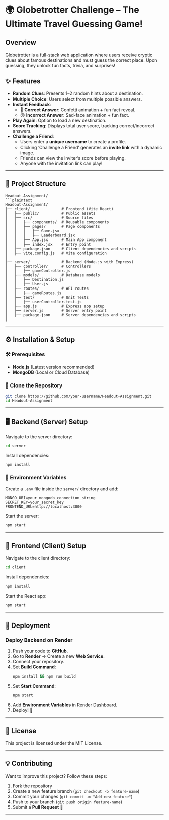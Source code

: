 # 🌍 Globetrotter Challenge – The Ultimate Travel Guessing Game!

## Overview  
Globetrotter is a full-stack web application where users receive cryptic clues about famous destinations and must guess the correct place. Upon guessing, they unlock fun facts, trivia, and surprises!  

## ✨ Features  
- **Random Clues**: Presents 1–2 random hints about a destination.  
- **Multiple Choice**: Users select from multiple possible answers.  
- **Instant Feedback**:  
  - 🎉 **Correct Answer**: Confetti animation + fun fact reveal.  
  - 😢 **Incorrect Answer**: Sad-face animation + fun fact.  
- **Play Again**: Option to load a new destination.  
- **Score Tracking**: Displays total user score, tracking correct/incorrect answers.  
- **Challenge a Friend**:  
  - Users enter a **unique username** to create a profile.  
  - Clicking ‘Challenge a Friend’ generates an **invite link** with a dynamic image.  
  - Friends can view the inviter’s score before playing.  
  - Anyone with the invitation link can play!  

---

## 📁 Project Structure  

```
Headout-Assignment/
```plaintext
Headout-Assignment/
├── client/              # Frontend (Vite React)
│   ├── public/          # Public assets
│   ├── src/             # Source files
│   │   ├── components/  # Reusable components
│   │   ├── pages/       # Page components
│   │   │   ├── Game.jsx
│   │   │   ├── Leaderboard.jsx
│   │   ├── App.jsx      # Main App component
│   │   ├── index.jsx    # Entry point
│   ├── package.json     # Client dependencies and scripts
│   ├── vite.config.js   # Vite configuration
│
├── server/              # Backend (Node.js with Express)
│   ├── controller/      # Controllers
│   │   ├── gameController.js
│   ├── models/          # Database models
│   │   ├── Destination.js
│   │   ├── User.js
│   ├── routes/          # API routes
│   │   ├── gameRoutes.js
│   ├── test/            # Unit Tests
│   │   ├── userController.test.js
│   ├── app.js           # Express app setup
│   ├── server.js        # Server entry point
│   ├── package.json     # Server dependencies and scripts
│
```

---

## ⚙️ Installation & Setup  

### 🛠 Prerequisites  
- **Node.js** (Latest version recommended)  
- **MongoDB** (Local or Cloud Database)  

### 🚀 Clone the Repository  
```sh
git clone https://github.com/your-username/Headout-Assignment.git
cd Headout-Assignment
```

---

## 🖥 Backend (Server) Setup  

Navigate to the server directory:  
```sh
cd server
```

Install dependencies:  
```sh
npm install
```

### 🔑 Environment Variables  

Create a `.env` file inside the `server/` directory and add:  
```
MONGO_URI=your_mongodb_connection_string
SECRET_KEY=your_secret_key
FRONTEND_URL=http://localhost:3000
```

Start the server:  
```sh
npm start
```

---

## 🎨 Frontend (Client) Setup  

Navigate to the client directory:  
```sh
cd client
```

Install dependencies:  
```sh
npm install
```

Start the React app:  
```sh
npm start
```


---

## 🚀 Deployment  

### **Deploy Backend on Render**  
1. Push your code to **GitHub**.  
2. Go to **Render** → Create a new **Web Service**.  
3. Connect your repository.  
4. Set **Build Command**:  
   ```sh
   npm install && npm run build
   ```  
5. Set **Start Command**:  
   ```sh
   npm start
   ```  
6. Add **Environment Variables** in Render Dashboard.  
7. Deploy! 🚀  

---

## 📜 License  
This project is licensed under the MIT License.  

---

## 💡 Contributing  
Want to improve this project? Follow these steps:  
1. Fork the repository  
2. Create a new feature branch (`git checkout -b feature-name`)  
3. Commit your changes (`git commit -m "Add new feature"`)  
4. Push to your branch (`git push origin feature-name`)  
5. Submit a **Pull Request** 🎉  

---
